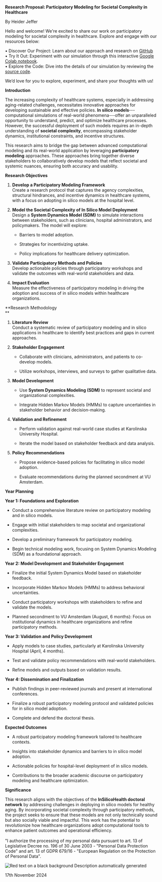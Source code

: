 **Research Proposal: Participatory Modeling for Societal Complexity in
Healthcare**

By Heider Jeffer

<body data-gr-ext-installed="" data-new-gr-c-s-check-loaded="14.1209.0">
<p>Hello and welcome! We&#39;re excited to share our work on participatory modeling for societal complexity in healthcare. Explore and engage with our resources below:</p>

<div>&bull; Discover Our Project: Learn about our approach and research on <a href="https://github.com/HeiderJeffer/Participatory-Modeling-for-Societal-Complexity-in-Healthcare">GitHub</a></div>

<div>&bull; Try It Out: Experiment with our simulation through this interactive <a href="https://colab.research.google.com/drive/1zRbptlTAIM-lqBFNTefnQY3y9dwz5N2P?authuser=2">Google </a><a href="https://colab.research.google.com/drive/1zRbptlTAIM-lqBFNTefnQY3y9dwz5N2P?authuser=2">Colab</a><a href="https://colab.research.google.com/drive/1zRbptlTAIM-lqBFNTefnQY3y9dwz5N2P?authuser=2"> notebook</a>.</div>

<div>&bull; Explore the Code: Dive into the details of our simulation by reviewing the <a href="https://github.com/HeiderJeffer/Participatory-Modeling-for-Societal-Complexity-in-Healthcare/blob/main/Healthcare%20Participatory%20Model%20Simulation.ipynb">source code</a>.</div>

<p>We&rsquo;d love for you to explore, experiment, and share your thoughts with us!</p>
</body>


**Introduction**

The increasing complexity of healthcare systems, especially in
addressing aging-related challenges, necessitates innovative approaches
for developing sustainable and effective policies. **In silico
models**---computational simulations of real-world phenomena---offer an
unparalleled opportunity to understand, predict, and optimize healthcare
processes. However, the successful deployment of such models requires an
in-depth understanding of **societal complexity**, encompassing
stakeholder dynamics, institutional constraints, and incentive
structures.

This research aims to bridge the gap between advanced computational
modeling and its real-world application by leveraging **participatory
modeling** approaches. These approaches bring together diverse
stakeholders to collaboratively develop models that reflect societal and
systemic nuances, ensuring both accuracy and usability.

**Research Objectives**

1.  **Develop a Participatory Modeling Framework**\
    Create a research protocol that captures the agency complexities,
    structural hindrances, and incentive dynamics in healthcare systems,
    with a focus on adopting in silico models at the hospital level.

2.  **Model the Societal Complexity of In Silico Model Deployment**\
    Design a **System Dynamics Model (SDM)** to simulate interactions
    between stakeholders, such as clinicians, hospital administrators,
    and policymakers. The model will explore:

    -   Barriers to model adoption.

    -   Strategies for incentivizing uptake.

    -   Policy implications for healthcare delivery optimization.

3.  **Validate Participatory Methods and Policies**\
    Develop actionable policies through participatory workshops and
    validate the outcomes with real-world stakeholders and data.

4.  **Impact Evaluation**\
    Measure the effectiveness of participatory modeling in driving the
    adoption and success of in silico models within healthcare
    organizations.

**Research Methodology\
**

1.  **Literature Review**\
    Conduct a systematic review of participatory modeling and in silico
    applications in healthcare to identify best practices and gaps in
    current approaches.

2.  **Stakeholder Engagement**

    -   Collaborate with clinicians, administrators, and patients to
        co-develop models.

    -   Utilize workshops, interviews, and surveys to gather qualitative
        data.

3.  **Model Development**

    -   Use **System Dynamics Modeling (SDM)** to represent societal and
        organizational complexities.

    -   Integrate Hidden Markov Models (HMMs) to capture uncertainties
        in stakeholder behavior and decision-making.

4.  **Validation and Refinement**

    -   Perform validation against real-world case studies at Karolinska
        University Hospital.

    -   Iterate the model based on stakeholder feedback and data
        analysis.

5.  **Policy Recommendations**

    -   Propose evidence-based policies for facilitating in silico model
        adoption.

    -   Evaluate recommendations during the planned secondment at VU
        Amsterdam.

**Year Planning**

**Year 1: Foundations and Exploration**

-   Conduct a comprehensive literature review on participatory modeling
    and in silico models.

-   Engage with initial stakeholders to map societal and organizational
    complexities.

-   Develop a preliminary framework for participatory modeling.

-   Begin technical modeling work, focusing on System Dynamics Modeling
    (SDM) as a foundational approach.

**Year 2: Model Development and Stakeholder Engagement**

-   Finalize the initial System Dynamics Model based on stakeholder
    feedback.

-   Incorporate Hidden Markov Models (HMMs) to address behavioral
    uncertainties.

-   Conduct participatory workshops with stakeholders to refine and
    validate the models.

-   Planned secondment to VU Amsterdam (August, 6 months): Focus on
    institutional dynamics in healthcare organizations and refine
    participatory methods.

**Year 3: Validation and Policy Development**

-   Apply models to case studies, particularly at Karolinska University
    Hospital (April, 4 months).

-   Test and validate policy recommendations with real-world
    stakeholders.

-   Refine models and outputs based on validation results.

**Year 4: Dissemination and Finalization**

-   Publish findings in peer-reviewed journals and present at
    international conferences.

-   Finalize a robust participatory modeling protocol and validated
    policies for in silico model adoption.

-   Complete and defend the doctoral thesis.

**Expected Outcomes**

-   A robust participatory modeling framework tailored to healthcare
    contexts.

-   Insights into stakeholder dynamics and barriers to in silico model
    adoption.

-   Actionable policies for hospital-level deployment of in silico
    models.

-   Contributions to the broader academic discourse on participatory
    modeling and healthcare optimization.

**Significance**

This research aligns with the objectives of the **InSilicoHealth
doctoral network** by addressing challenges in deploying in silico
models for healthy aging. By incorporating societal complexity through
participatory methods, the project seeks to ensure that these models are
not only technically sound but also socially viable and impactful. This
work has the potential to revolutionize how healthcare organizations
adopt computational tools to enhance patient outcomes and operational
efficiency.\
\
"I authorize the processing of my personal data pursuant to art. 13 of
Legislative Decree no. 196 of 30 June 2003 - \"Personal Data Protection
Code\" and art. 13 of GDPR 679/16 - \"European Regulation on the
Protection of Personal Data\".

![Red text on a black background Description automatically
generated](./images/media/image1.png)




17th November 2024
